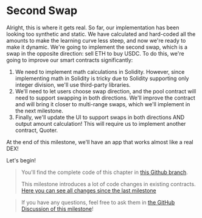 # Second Swap

Alright, this is where it gets real. So far, our implementation has been looking too synthetic and static. We have calculated and hard-coded all the amounts to make the learning curve less steep, and now we're ready to make it dynamic.  We're going to implement the second swap, which is a swap in the opposite direction: sell ETH to buy USDC. To do this, we're going to improve our smart contracts significantly:
1. We need to implement math calculations in Solidity. However, since implementing math in Solidity is tricky due to Solidity supporting only integer division, we'll use third-party libraries.
1. We'll need to let users choose swap direction, and the pool contract will need to support swapping in both directions.  We'll improve the contract and will bring it closer to multi-range swaps, which we'll implement in the next milestone.
1. Finally, we'll update the UI to support swaps in both directions AND output amount calculation! This will require us to implement another contract, Quoter.

At the end of this milestone, we'll have an app that works almost like a real DEX!

Let's begin!

> You'll find the complete code of this chapter in [this Github branch](https://github.com/Jeiwan/uniswapv3-code/tree/milestone_2).
>
> This milestone introduces a lot of code changes in existing contracts. [Here you can see all changes since the last milestone](https://github.com/Jeiwan/uniswapv3-code/compare/milestone_1...milestone_2)

> If you have any questions, feel free to ask them in [the GitHub Discussion of this milestone](https://github.com/Jeiwan/uniswapv3-book/discussions/categories/milestone-2-second-swap)!